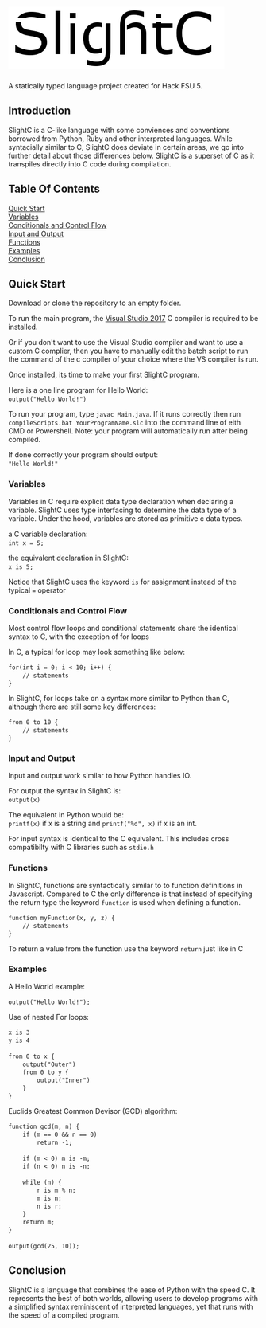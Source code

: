 #  ![SlightC](https://raw.githubusercontent.com/Pioverpie/SlightC/master/images/Untitled3.png)
A statically typed language project created for Hack FSU 5.

## Introduction
SlightC is a C-like language with some conviences and conventions borrowed from Python, Ruby and other interpreted languages. While syntacially similar to C, SlightC does deviate in certain areas, we go into further detail about those differences below. SlightC is a superset of C as it transpiles directly into C code during compilation.

## Table Of Contents
[Quick Start](#quick_start)<br/>
[Variables](#variables)<br/>
[Conditionals and Control Flow](#conditionals_and_control_flow)<br/>
[Input and Output](#input_and_output)<br/>
[Functions](#functions)<br/>
[Examples](#examples)<br/>
[Conclusion](#conclusion)<br/>

## <a name="quick_start"></a>Quick Start
Download or clone the repository to an empty folder.

To run the main program, the [Visual Studio 2017](https://www.visualstudio.com/downloads/) C compiler is required to be installed.

Or if you don't want to use the Visual Studio compiler and want to use a custom C complier, then you have to manually edit the batch script to run the command of the c compiler of your choice where the VS compiler is run.

Once installed, its time to make your first SlightC program.

Here is a one line program for Hello World:<br/>
`output("Hello World!")`

To run your program, type `javac Main.java`.
If it runs correctly then run `compileScripts.bat YourProgramName.slc` into the command line of eith CMD or Powershell. Note: your program will automatically run after being compiled.

If done correctly your program should output:<br/>
`"Hello World!"`

### <a name="variables"></a>Variables
Variables in C require explicit data type declaration when declaring a variable. SlightC uses type interfacing to determine the data type of a variable. Under the hood, variables are stored as primitive c data types.

a C variable declaration:<br/>
`int x = 5;`

the equivalent declaration in SlightC:<br/>
`x is 5;`

Notice that SlightC uses the keyword `is` for assignment instead of the typical `=` operator

### <a name="conditionals_and_control_flow"></a>Conditionals and Control Flow
Most control flow loops and conditional statements share the identical syntax to C, with the exception of for loops<br/>

In C, a typical for loop may look something like below:<br/>
```
for(int i = 0; i < 10; i++) {
    // statements
}
```

In SlightC, for loops take on a syntax more similar to Python than C, although there are still some key differences:<br/>
```
from 0 to 10 {
    // statements
}
```
### <a name="input_and_output"></a>Input and Output
Input and output work similar to how Python handles IO.

For output the syntax in SlightC is:<br/>
`output(x)`

The equivalent in Python would be:<br/>
`printf(x)` if x is a string and `printf("%d", x)` if x is an int.

For input syntax is identical to the C equivalent. This includes cross compatibilty with C libraries such as `stdio.h`

### <a name="functions"></a>Functions
In SlightC, functions are syntactically similar to to function definitions in Javascript. Compared to C the only difference is that instead of specifying the return type the keyword `function` is used when defining a function.

```
function myFunction(x, y, z) {
    // statements
}
```

To return a value from the function use the keyword `return` just like in C

### <a name="examples"></a>Examples
A Hello World example:<br/>
```
output("Hello World!");
```

Use of nested For loops:<br/>
```
x is 3
y is 4

from 0 to x {
    output("Outer")
    from 0 to y {
        output("Inner")
    }
}
```

Euclids Greatest Common Devisor (GCD) algorithm:<br/>
```
function gcd(m, n) {
    if (m == 0 && n == 0)
        return -1;

    if (m < 0) m is -m;
    if (n < 0) n is -n;

    while (n) {
        r is m % n;
        m is n;
        n is r;
    }
    return m;
}

output(gcd(25, 10));
```
## <a name="conclusion"></a>Conclusion
SlightC is a language that combines the ease of Python with the speed C. It represents the best of both worlds, allowing users to develop programs with a simplified syntax reminiscent of interpreted languages, yet that runs with the speed of a compiled program.
